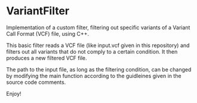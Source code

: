# VariantFilter
Implementation of a custom filter, filtering out specific variants of a Variant Call Format (VCF) file, using C++. 

This basic filter reads a VCF file (like input.vcf given in this repository) and filters out all variants that do not comply to 
a certain condition. It then produces a new filtered VCF file.

The path to the input file, as long as the filtering condition, can be changed by modifying the main function 
according to the guidleines given in the source code comments.

Enjoy!
